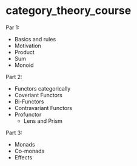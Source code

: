 # category_theory_course

Par 1:
- Basics and rules
- Motivation
- Product
- Sum
- Monoid


Part 2:
- Functors categorically
- Coveriant Functors
- Bi-Functors
- Contravariant Functors
- Profunctor
  -  Lens and Prism
 
 Part 3:
 - Monads
 - Co-monads
 - Effects
